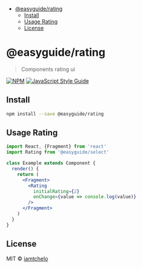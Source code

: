 <!-- START doctoc generated TOC please keep comment here to allow auto update -->
<!-- DON'T EDIT THIS SECTION, INSTEAD RE-RUN doctoc TO UPDATE -->

- [@easyguide/rating](#easyguiderating)
  - [Install](#install)
  - [Usage Rating](#usage-rating)
  - [License](#license)

<!-- END doctoc generated TOC please keep comment here to allow auto update -->

# @easyguide/rating

> Components rating ui

[![NPM](https://img.shields.io/npm/v/@easyguide/rating.svg)](https://www.npmjs.com/package/@easyguide/rating) [![JavaScript Style Guide](https://img.shields.io/badge/code_style-standard-brightgreen.svg)](https://standardjs.com)

## Install

```bash
npm install --save @easyguide/rating
```

## Usage Rating

```jsx
import React, {Fragment} from 'react'
import Rating from '@easyguide/select'

class Example extends Component {
  render() {
    return (
      <Fragment>
        <Rating
          initialRating={2}
          onChange={value => console.log(value)}
        />
      </Fragment>
    )
  }
}
```

## License

MIT © [iamtchelo](https://github.com/iamtchelo)
